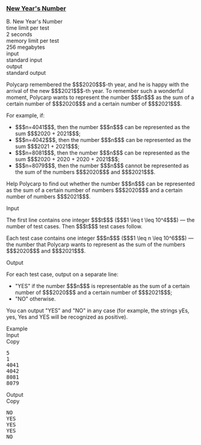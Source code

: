 <h3><a href="https://codeforces.com/contest/1475/problem/B" target="_blank" rel="noopener noreferrer">New Year's Number</a></h3>

<div class="header"><div class="title">B. New Year's Number</div><div class="time-limit"><div class="property-title">time limit per test</div>2 seconds</div><div class="memory-limit"><div class="property-title">memory limit per test</div>256 megabytes</div><div class="input-file input-standard"><div class="property-title">input</div>standard input</div><div class="output-file output-standard"><div class="property-title">output</div>standard output</div></div><div><p>Polycarp remembered the $$$2020$$$-th year, and he is happy with the arrival of the new $$$2021$$$-th year. To remember such a wonderful moment, Polycarp wants to represent the number $$$n$$$ as the sum of a certain number of $$$2020$$$ and a certain number of $$$2021$$$.</p><p>For example, if: </p><ul> <li> $$$n=4041$$$, then the number $$$n$$$ can be represented as the sum $$$2020 + 2021$$$; </li><li> $$$n=4042$$$, then the number $$$n$$$ can be represented as the sum $$$2021 + 2021$$$; </li><li> $$$n=8081$$$, then the number $$$n$$$ can be represented as the sum $$$2020 + 2020 + 2020 + 2021$$$; </li><li> $$$n=8079$$$, then the number $$$n$$$ cannot be represented as the sum of the numbers $$$2020$$$ and $$$2021$$$. </li></ul><p>Help Polycarp to find out whether the number $$$n$$$ can be represented as the sum of a certain number of numbers $$$2020$$$ and a certain number of numbers $$$2021$$$.</p></div><div class="input-specification"><div class="section-title">Input</div><p>The first line contains one integer $$$t$$$ ($$$1 \leq t \leq 10^4$$$) — the number of test cases. Then $$$t$$$ test cases follow.</p><p>Each test case contains one integer $$$n$$$ ($$$1 \leq n \leq 10^6$$$) — the number that Polycarp wants to represent as the sum of the numbers $$$2020$$$ and $$$2021$$$.</p></div><div class="output-specification"><div class="section-title">Output</div><p>For each test case, output on a separate line: </p><ul> <li> "<span class="tex-font-style-tt">YES</span>" if the number $$$n$$$ is representable as the sum of a certain number of $$$2020$$$ and a certain number of $$$2021$$$; </li><li> "<span class="tex-font-style-tt">NO</span>" otherwise. </li></ul><p>You can output "<span class="tex-font-style-tt">YES</span>" and "<span class="tex-font-style-tt">NO</span>" in any case (for example, the strings <span class="tex-font-style-tt">yEs</span>, <span class="tex-font-style-tt">yes</span>, <span class="tex-font-style-tt">Yes</span> and <span class="tex-font-style-tt">YES</span> will be recognized as positive).</p></div><div class="sample-tests"><div class="section-title">Example</div><div class="sample-test"><div class="input"><div class="title">Input<div title="Copy" data-clipboard-target="#id001542923738861518" id="id006429652696385098" class="input-output-copier">Copy</div></div><pre id="id001542923738861518">5
1
4041
4042
8081
8079
</pre></div><div class="output"><div class="title">Output<div title="Copy" data-clipboard-target="#id006596229277704904" id="id0042218582346694444" class="input-output-copier">Copy</div></div><pre id="id006596229277704904">NO
YES
YES
YES
NO
</pre></div></div></div>